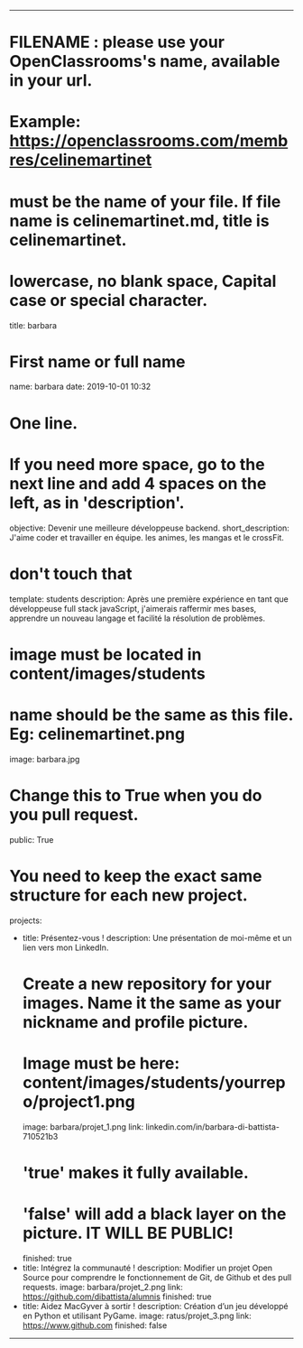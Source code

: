 ---

# FILENAME : please use your OpenClassrooms's name, available in your url.
# Example: https://openclassrooms.com/membres/celinemartinet
# must be the name of your file. If file name is celinemartinet.md, title is celinemartinet.
# lowercase, no blank space, Capital case or special character.
title: barbara

# First name or full name
name: barbara
date: 2019-10-01 10:32

# One line.
# If you need more space, go to the next line and add 4 spaces on the left, as in 'description'.
objective: Devenir une meilleure développeuse backend.
short_description: J'aime coder et travailler en équipe. les animes, les mangas et le crossFit.

# don't touch that
template: students
description:
    Après une première expérience en tant que développeuse full stack javaScript, j'aimerais raffermir mes bases, apprendre un nouveau langage et facilité la résolution de problèmes.


# image must be located in content/images/students
# name should be the same as this file. Eg: celinemartinet.png
image: barbara.jpg

# Change this to True when you do you pull request.
public: True

# You need to keep the exact same structure for each new project.
projects:
  - title: Présentez-vous !
    description: Une présentation de moi-même et un lien vers mon LinkedIn.
    # Create a new repository for your images. Name it the same as your nickname and profile picture.
    # Image must be here: content/images/students/yourrepo/project1.png
    image: barbara/projet_1.png
    link: linkedin.com/in/barbara-di-battista-710521b3
    # 'true' makes it fully available.
    # 'false' will add a black layer on the picture. IT WILL BE PUBLIC!
    finished: true
  - title: Intégrez la communauté !
    description: Modifier un projet Open Source pour comprendre le fonctionnement de Git, de Github et des pull requests.
    image: barbara/projet_2.png
    link: https://github.com/dibattista/alumnis
    finished: true
  - title: Aidez MacGyver à sortir !
    description: Création d’un jeu développé en Python et utilisant PyGame.
    image: ratus/projet_3.png
    link: https://www.github.com
    finished: false
---